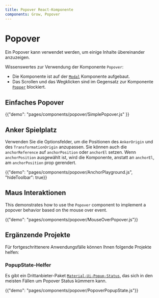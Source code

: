 ```yaml
---
title: Popover React-Komponente
components: Grow, Popover
---
```


# Popover

<p class="description">Ein Popover kann verwendet werden, um einige Inhalte übereinander anzuzeigen.</p>

Wissenswertes zur Verwendung der Komponente `Popover`:

- Die Komponente ist auf der [`Modal`](/components/modal/) Komponente aufgebaut.
- Das Scrollen und das Wegklicken sind im Gegensatz zur Komponente [`Popper`](/components/popper/) blockiert.

## Einfaches Popover

{{"demo": "pages/components/popover/SimplePopover.js" }}

## Anker Spielplatz

Verwenden Sie die Optionsfelder, um die Positionen des `AnkerOrigin` und des `TransformationOrigin` anzupassen. Sie können auch die `anchorReference` auf `anchorPosition` oder `anchorEl` setzen. Wenn `anchorPosition` ausgewählt ist, wird die Komponente, anstatt an `anchorEl`, am `anchorPosition` prop gerendert.

{{"demo": "pages/components/popover/AnchorPlayground.js", "hideToolbar": true}}

## Maus Interaktionen

This demonstrates how to use the `Popover` component to implement a popover behavior based on the mouse over event.

{{"demo": "pages/components/popover/MouseOverPopover.js"}}

## Ergänzende Projekte

Für fortgeschrittenere Anwendungsfälle können Ihnen folgende Projekte helfen:

### PopupState-Helfer

Es gibt ein Drittanbieter-Paket [`Material-Ui-Popup-Status`](https://github.com/jcoreio/material-ui-popup-state), das sich in den meisten Fällen um Popover Status kümmern kann.

{{"demo": "pages/components/popover/PopoverPopupState.js"}}
